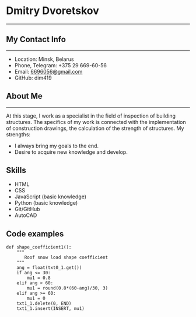 # Dmitry Dvoretskov
---
## My Contact Info
---
* Location: Minsk, Belarus
* Phone, Telegram: +375 29 669-60-56
* Email: 6696056@gmail.com
* GitHub: dim419
## About Me
---
At this stage, I work as a specialist in the field of inspection of building structures. The specifics of my work is connected with the implementation of construction drawings, the calculation of the strength of structures. 
My strengths: 
* I always bring my goals to the end. 
* Desire to acquire new knowledge and develop.
## Skills
* HTML
* CSS
* JavaScript (basic knowledge)
* Python (basic knowledge)
* Git/GitHub
* AutoCAD
## Code examples
```
def shape_coefficient1(): 
    """
       Roof snow load shape coefficient
    """
    ang = float(txt0_1.get())
    if ang <= 30:
        mu1 = 0.8
    elif ang < 60:
        mu1 = round(0.8*(60-ang)/30, 3)
    elif ang >= 60:
        mu1 = 0
    txt1_1.delete(0, END)
    txt1_1.insert(INSERT, mu1)
```        
